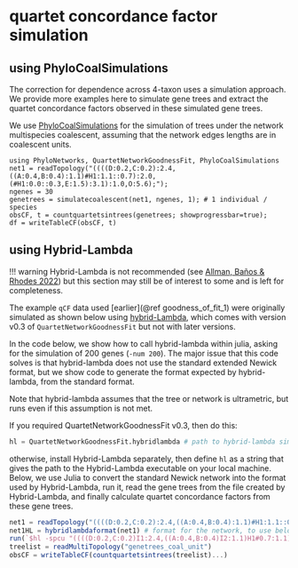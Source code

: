 # quartet concordance factor simulation

## using PhyloCoalSimulations

The correction for dependence across 4-taxon uses a simulation approach.
We provide more examples here to simulate gene trees and extract the
quartet concordance factors observed in these simulated gene trees.

We use [PhyloCoalSimulations](https://cecileane.github.io/PhyloCoalSimulations.jl/stable/)
for the simulation of trees under the network multispecies coalescent,
assuming that the network edges lengths are in coalescent units.

```@repl simulate
using PhyloNetworks, QuartetNetworkGoodnessFit, PhyloCoalSimulations
net1 = readTopology("((((D:0.2,C:0.2):2.4,((A:0.4,B:0.4):1.1)#H1:1.1::0.7):2.0,(#H1:0.0::0.3,E:1.5):3.1):1.0,O:5.6);");
ngenes = 30
genetrees = simulatecoalescent(net1, ngenes, 1); # 1 individual / species
obsCF, t = countquartetsintrees(genetrees; showprogressbar=true);
df = writeTableCF(obsCF, t)
```

## using Hybrid-Lambda

!!! warning
    Hybrid-Lambda is not recommended
    (see [Allman, Baños & Rhodes 2022](https://doi.org/10.1109/TCBB.2022.3177956))
    but this section may still be of interest to some and is left for completeness.

The example `qCF` data used [earlier](@ref goodness_of_fit_1) were originally simulated as
shown below using [hybrid-Lambda](https://github.com/hybridLambda/hybrid-Lambda),
which comes with version v0.3 of `QuartetNetworkGoodnessFit`
but not with later versions.

In the code below, we show how to call hybrid-lambda within julia,
asking for the simulation of 200 genes (`-num 200`).
The major issue that this code solves is that hybrid-lambda does not
use the standard extended Newick format, but we show code to generate
the format expected by hybrid-lambda, from the standard format.

Note that hybrid-lambda assumes that the tree or network
is ultrametric, but runs even if this assumption is not met.

If you required QuartetNetworkGoodnessFit v0.3, then do this:
```julia simulate
hl = QuartetNetworkGoodnessFit.hybridlambda # path to hybrid-lambda simulator, on local machine
```
otherwise, install Hybrid-Lambda separately, then define `hl` as a string that
gives the path to the Hybrid-Lambda executable on your local machine.
Below, we use Julia to convert the standard Newick network into the format
used by Hybrid-Lambda, run it, read the gene trees from the file created by
Hybrid-Lambda, and finally calculate quartet concordance factors from these
gene trees.

```julia simulate
net1 = readTopology("((((D:0.2,C:0.2):2.4,((A:0.4,B:0.4):1.1)#H1:1.1::0.7):2.0,(#H1:0.0::0.3,E:1.5):3.1):1.0,O:5.6);");
net1HL = hybridlambdaformat(net1) # format for the network, to use below by hybrid-lambda
run(`$hl -spcu "((((D:0.2,C:0.2)I1:2.4,((A:0.4,B:0.4)I2:1.1)H1#0.7:1.1)I3:2.0,(H1#0.7:0.0,E:1.5)I4:3.1)I5:1.0,O:5.6)I6;" -num 200 -seed 123 -o "genetrees"`)
treelist = readMultiTopology("genetrees_coal_unit")
obsCF = writeTableCF(countquartetsintrees(treelist)...)
```
